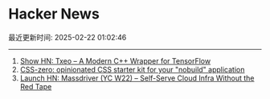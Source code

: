 # Hacker News

最近更新时间: 2025-02-22 01:02:46

--- 
1. [Show HN: Txeo – A Modern C++ Wrapper for TensorFlow](https://github.com/rdabra/txeo) 
2. [CSS-zero: opinionated CSS starter kit for your "nobuild" application](https://github.com/lazaronixon/css-zero) 
3. [Launch HN: Massdriver (YC W22) – Self-Serve Cloud Infra Without the Red Tape](https://news.ycombinator.com/item?id=43129301) 
